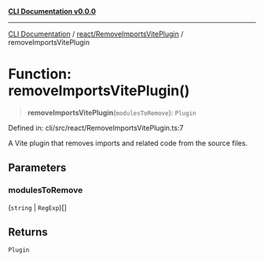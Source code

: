 [**CLI Documentation v0.0.0**](../../../README.md)

***

[CLI Documentation](../../../modules.md) / [react/RemoveImportsVitePlugin](../README.md) / removeImportsVitePlugin

# Function: removeImportsVitePlugin()

> **removeImportsVitePlugin**(`modulesToRemove`): `Plugin`

Defined in: cli/src/react/RemoveImportsVitePlugin.ts:7

A Vite plugin that removes imports and related code from the source files.

## Parameters

### modulesToRemove

(`string` \| `RegExp`)[]

## Returns

`Plugin`
